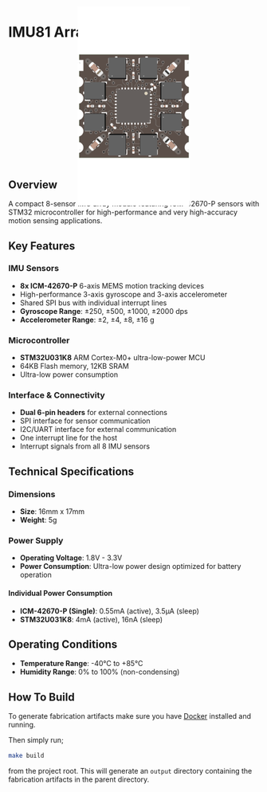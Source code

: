 # IMU81 Array Module

<div align="center">
<img src="../assets/imu81-render-top.png" alt="IMU81 Array Module" width="400" style="transform: rotate(90deg);">
</div>

## Overview

A compact 8-sensor IMU array module featuring ICM-42670-P sensors with STM32 microcontroller for high-performance and very high-accuracy motion sensing applications.

## Key Features

### IMU Sensors

- **8x ICM-42670-P** 6-axis MEMS motion tracking devices
- High-performance 3-axis gyroscope and 3-axis accelerometer  
- Shared SPI bus with individual interrupt lines
- **Gyroscope Range**: ±250, ±500, ±1000, ±2000 dps
- **Accelerometer Range**: ±2, ±4, ±8, ±16 g

### Microcontroller

- **STM32U031K8** ARM Cortex-M0+ ultra-low-power MCU
- 64KB Flash memory, 12KB SRAM
- Ultra-low power consumption

### Interface & Connectivity

- **Dual 6-pin headers** for external connections
- SPI interface for sensor communication
- I2C/UART interface for external communication
- One interrupt line for the host
- Interrupt signals from all 8 IMU sensors

## Technical Specifications

### Dimensions

- **Size**: 16mm x 17mm
- **Weight**: 5g

### Power Supply

- **Operating Voltage**: 1.8V - 3.3V
- **Power Consumption**: Ultra-low power design optimized for battery operation

#### Individual Power Consumption

- **ICM-42670-P (Single)**: 0.55mA (active), 3.5µA (sleep)
- **STM32U031K8**: 4mA (active), 16nA (sleep)

## Operating Conditions

- **Temperature Range**: -40°C to +85°C
- **Humidity Range**: 0% to 100% (non-condensing)

## How To Build

To generate fabrication artifacts make sure you have [Docker](https://www.docker.com/) installed and running.

Then simply run;

```bash
make build
```

from the project root. This will generate an `output` directory containing the fabrication artifacts in the parent directory.